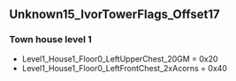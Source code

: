 ## Unknown15_IvorTowerFlags_Offset17

### Town house level 1
* Level1_House1_Floor0_LeftUpperChest_20GM = 0x20
* Level1_House1_Floor0_LeftFrontChest_2xAcorns = 0x40